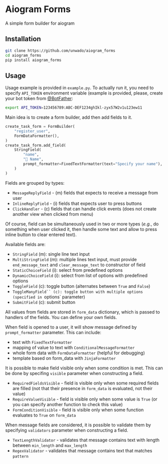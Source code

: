 # Aiogram Forms

A simple form builder for aiogram

## Installation

```bash
git clone https://github.com/unwado/aiogram_forms
cd aiogram_forms
pip install aiogram_forms
```

## Usage

Usage example is provided in `example.py`. To actually run it, you need to specify `API_TOKEN` environment variable (example is provided, please, create your bot token from [@BotFather](https://t.me/BotFather):

```bash
export API_TOKEN=123456789:ABC-DEF1234ghIkl-zyx57W2v1u123ew11
```

Main idea is to create a form builder, add then add fields to it.

```python
create_task_form = FormBuilder(
    "register_user",
    FormDataFormatter(),
)
create_task_form.add_field(
    StringField(
        "name",
        "🧑 Name",
        prompt_formatter=FixedTextFormatter(text="Specify your name"),
    )
)
```

Fields are grouped by types:

- `MessageReplyField` - (m) fields that expects to receive a message from user
- `InlineReplyField` - (i) fields that expects user to press buttons
- `ClickHandler` - (c) fields that can handle click events (does not create another view when clicked from menu)

Of course, field can be simultaneously used in two or more types (*e.g.*, do something when user clicked it, then handle some text and allow to press inline button to clear entered text).

Available fields are:

- `StringField` (m): single line text input
- `MultiStringField` (m): multiple lines text input, must provide `end_message_text` and `clear_message_text` to constructor of field
- `StaticChoiceField` (i): select from predefined options
- `DynamicChoiceField` (i): select from list of options with predefined options
- `ToggleField` (c): toggle button (alternates between `True` and `False`)
- `ToggleManyField`` (c): toggle button with multiple options (specified in `options` parameter)
- `SubmitField` (c): submit button

All values from fields are stored in `form_data` dictionary, which is passed to handlers of the fields. You can define your own fields.

When field is opened to a user, it will show message defined by `prompt_formatter` parameter. This can include:

- text with `FixedTextFormatter`
- mapping of value to text with `ConditionalMessageFormatter`
- whole form data with `FormDataFormatter` (helpful for debugging)
- template based on form_data with `JinjaFormatter`

It is possible to make field visible only when some condition is met. This can be done by specifing `visible` parameter when constructing a field.

- `RequiredFieldsVisible` - field is visible only when some required fields are filled (not that their presence in `form_data` is evaluated, not their value)
- `RequireValueVisible` - field is visible only when some value is `True` (or you can specify another function to check this value)
- `FormConditionVisible` - field is visible only when some function evaluates to `True` on `form_data`

When message fields are considered, it is possible to validate them by specifying `validators` parameter when constructing a field.

- `TextLengthValidator` - validates that message contains text with length between `min_length` and `max_length`
- `RegexValidator` - validates that message contains text that matches `pattern`

